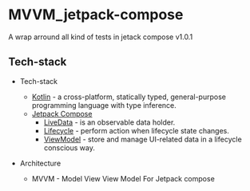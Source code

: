 # MVVM_jetpack-compose
A wrap arround all kind of tests in jetack compose v1.0.1
## Tech-stack

* Tech-stack
    * [Kotlin](https://kotlinlang.org/) - a cross-platform, statically typed, general-purpose programming language with type inference.
    <!-- * [Coroutines](https://kotlinlang.org/docs/reference/coroutines-overview.html) - perform background operations. -->
    * [Jetpack Compose](https://developer.android.com/jetpack/compose)
        * [LiveData](https://developer.android.com/topic/libraries/architecture/livedata) - is an observable data holder.
        * [Lifecycle](https://developer.android.com/topic/libraries/architecture/lifecycle) - perform action when lifecycle state changes.
        * [ViewModel](https://developer.android.com/topic/libraries/architecture/viewmodel) - store and manage UI-related data in a lifecycle conscious way.

* Architecture
    * MVVM - Model View View Model For Jetpack compose
